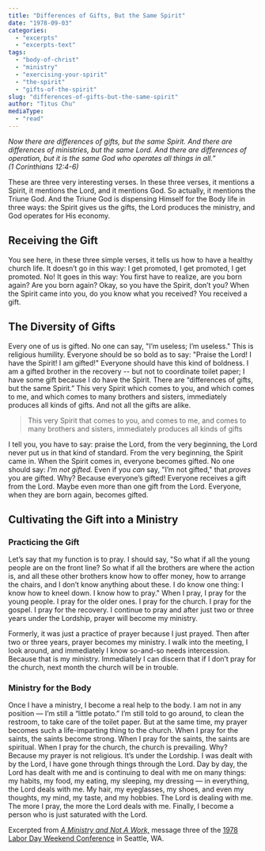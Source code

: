 ```yaml
---
title: "Differences of Gifts, But the Same Spirit"
date: "1978-09-03"
categories: 
  - "excerpts"
  - "excerpts-text"
tags: 
  - "body-of-christ"
  - "ministry"
  - "exercising-your-spirit"
  - "the-spirit"
  - "gifts-of-the-spirit"
slug: "differences-of-gifts-but-the-same-spirit"
author: "Titus Chu"
mediaType: 
  - "read"
---
```


_Now there are differences of gifts, but the same Spirit. And there are differences of ministries, but the same Lord. And there are differences of operation, but it is the same God who operates all things in all.”_  
_(1 Corinthians 12:4-6)_

These are three very interesting verses. In these three verses, it mentions a Spirit, it mentions the Lord, and it mentions God. So actually, it mentions the Triune God. And the Triune God is dispensing Himself for the Body life in three ways: the Spirit gives us the gifts, the Lord produces the ministry, and God operates for His economy.

## Receiving the Gift

You see here, in these three simple verses, it tells us how to have a healthy church life. It doesn’t go in this way: I get promoted, I get promoted, I get promoted. No! It goes in this way: You first have to realize, are you born again? Are you born again? Okay, so you have the Spirit, don’t you? When the Spirit came into you, do you know what you received? You received a gift.

## The Diversity of Gifts

Every one of us is gifted. No one can say, "I’m useless; I’m useless." This is religious humility. Everyone should be so bold as to say: "Praise the Lord! I have the Spirit! I am gifted!" Everyone should have this kind of boldness. I am a gifted brother in the recovery -- but not to coordinate toilet paper; I have some gift because I do have the Spirit. There are “differences of gifts, but the same Spirit.” This very Spirit which comes to you, and which comes to me, and which comes to many brothers and sisters, immediately produces all kinds of gifts. And not all the gifts are alike. 

> This very Spirit that comes to you, and comes to me, and comes to many brothers and sisters, immediately produces all kinds of gifts

I tell you, you have to say: praise the Lord, from the very beginning, the Lord never put us in that kind of standard. From the very beginning, the Spirit came in. When the Spirit comes in, everyone becomes gifted. No one should say: _I’m not gifted._ Even if you _can_ say, "I’m not gifted," that _proves_ you are gifted. Why? Because everyone’s gifted! Everyone receives a gift from the Lord. Maybe even more than one gift from the Lord. Everyone, when they are born again, becomes gifted.

## Cultivating the Gift into a Ministry

### Practicing the Gift

Let’s say that my function is to pray. I should say, "So what if all the young people are on the front line? So what if all the brothers are where the action is, and all these other brothers know how to offer money, how to arrange the chairs, and I don’t know anything about these. I do know one thing: I know how to kneel down. I know how to pray." When I pray, I pray for the young people. I pray for the older ones. I pray for the church. I pray for the gospel. I pray for the recovery. I continue to pray and after just two or three years under the Lordship, prayer will become my ministry.

Formerly, it was just a practice of prayer because I just prayed. Then after two or three years, prayer becomes my ministry. I walk into the meeting, I look around, and immediately I know so-and-so needs intercession. Because that is my ministry. Immediately I can discern that if I don’t pray for the church, next month the church will be in trouble.

### Ministry for the Body

Once I have a ministry, I become a real help to the body. I am not in any position — I’m still a “little potato.” I’m still told to go around, to clean the restroom, to take care of the toilet paper. But at the same time, my prayer becomes such a life-imparting thing to the church. When I pray for the saints, the saints become strong. When I pray for the saints, the saints are spiritual. When I pray for the church, the church is prevailing. Why? Because my prayer is not religious. It’s under the Lordship. I was dealt with by the Lord, l have gone through things through the Lord. Day by day, the Lord has dealt with me and is continuing to deal with me on many things: my habits, my food, my eating, my sleeping, my dressing — in everything, the Lord deals with me. My hair, my eyeglasses, my shoes, and even my thoughts, my mind, my taste, and my hobbies. The Lord is dealing with me. The more I pray, the more the Lord deals with me. Finally, I become a person who is just saturated with the Lord. 

Excerpted from _[A Ministry and Not A Work,](https://www.asweetsavor.org/a-ministry-and-not-a-work/)_ message three of the [1978 Labor Day Weekend Conference](https://www.asweetsavor.org/1978-labor-day-weekend-conference/) in Seattle, WA.
